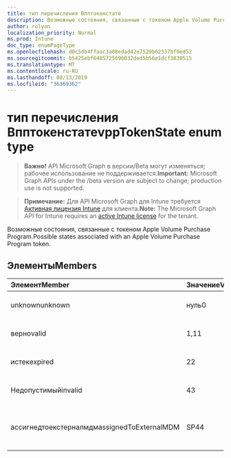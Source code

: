 ```yaml
---
title: тип перечисления Впптокенстате
description: Возможные состояния, связанные с токеном Apple Volume Purchase Program.
author: rolyon
localization_priority: Normal
ms.prod: Intune
doc_type: enumPageType
ms.openlocfilehash: d0c5db4ffaac3a08edad42e7529b62337bf0ed52
ms.sourcegitcommit: b5425ebf648572569b032ded5b56e1dcf3830515
ms.translationtype: MT
ms.contentlocale: ru-RU
ms.lasthandoff: 08/13/2019
ms.locfileid: "36369362"
---
```

# <a name="vpptokenstate-enum-type"></a><span data-ttu-id="2e3f0-103">тип перечисления Впптокенстате</span><span class="sxs-lookup"><span data-stu-id="2e3f0-103">vppTokenState enum type</span></span>

> <span data-ttu-id="2e3f0-104">**Важно!** API Microsoft Graph в версии/Beta могут изменяться; рабочее использование не поддерживается.</span><span class="sxs-lookup"><span data-stu-id="2e3f0-104">**Important:** Microsoft Graph APIs under the /beta version are subject to change; production use is not supported.</span></span>

> <span data-ttu-id="2e3f0-105">**Примечание:** Для API Microsoft Graph для Intune требуется [Активная лицензия Intune](https://go.microsoft.com/fwlink/?linkid=839381) для клиента.</span><span class="sxs-lookup"><span data-stu-id="2e3f0-105">**Note:** The Microsoft Graph API for Intune requires an [active Intune license](https://go.microsoft.com/fwlink/?linkid=839381) for the tenant.</span></span>

<span data-ttu-id="2e3f0-106">Возможные состояния, связанные с токеном Apple Volume Purchase Program.</span><span class="sxs-lookup"><span data-stu-id="2e3f0-106">Possible states associated with an Apple Volume Purchase Program token.</span></span>

## <a name="members"></a><span data-ttu-id="2e3f0-107">Элементы</span><span class="sxs-lookup"><span data-stu-id="2e3f0-107">Members</span></span>
|<span data-ttu-id="2e3f0-108">Элемент</span><span class="sxs-lookup"><span data-stu-id="2e3f0-108">Member</span></span>|<span data-ttu-id="2e3f0-109">Значение</span><span class="sxs-lookup"><span data-stu-id="2e3f0-109">Value</span></span>|<span data-ttu-id="2e3f0-110">Описание</span><span class="sxs-lookup"><span data-stu-id="2e3f0-110">Description</span></span>|
|:---|:---|:---|
|<span data-ttu-id="2e3f0-111">unknown</span><span class="sxs-lookup"><span data-stu-id="2e3f0-111">unknown</span></span>|<span data-ttu-id="2e3f0-112">нуль</span><span class="sxs-lookup"><span data-stu-id="2e3f0-112">0</span></span>|<span data-ttu-id="2e3f0-113">Состояние по умолчанию.</span><span class="sxs-lookup"><span data-stu-id="2e3f0-113">Default state.</span></span>|
|<span data-ttu-id="2e3f0-114">верно</span><span class="sxs-lookup"><span data-stu-id="2e3f0-114">valid</span></span>|<span data-ttu-id="2e3f0-115">1,1</span><span class="sxs-lookup"><span data-stu-id="2e3f0-115">1</span></span>|<span data-ttu-id="2e3f0-116">Токен является допустимым.</span><span class="sxs-lookup"><span data-stu-id="2e3f0-116">Token is valid.</span></span>|
|<span data-ttu-id="2e3f0-117">истек</span><span class="sxs-lookup"><span data-stu-id="2e3f0-117">expired</span></span>|<span data-ttu-id="2e3f0-118">2</span><span class="sxs-lookup"><span data-stu-id="2e3f0-118">2</span></span>|<span data-ttu-id="2e3f0-119">Срок действия маркера истек.</span><span class="sxs-lookup"><span data-stu-id="2e3f0-119">Token is expired.</span></span>|
|<span data-ttu-id="2e3f0-120">Недопустимый</span><span class="sxs-lookup"><span data-stu-id="2e3f0-120">invalid</span></span>|<span data-ttu-id="2e3f0-121">4</span><span class="sxs-lookup"><span data-stu-id="2e3f0-121">3</span></span>|<span data-ttu-id="2e3f0-122">Недопустимый маркер.</span><span class="sxs-lookup"><span data-stu-id="2e3f0-122">Token is invalid.</span></span>|
|<span data-ttu-id="2e3f0-123">ассигнедтоекстерналмдм</span><span class="sxs-lookup"><span data-stu-id="2e3f0-123">assignedToExternalMDM</span></span>|<span data-ttu-id="2e3f0-124">SP4</span><span class="sxs-lookup"><span data-stu-id="2e3f0-124">4</span></span>|<span data-ttu-id="2e3f0-125">Маркер управляется другой службой MDM.</span><span class="sxs-lookup"><span data-stu-id="2e3f0-125">Token is managed by another MDM Service.</span></span>|




